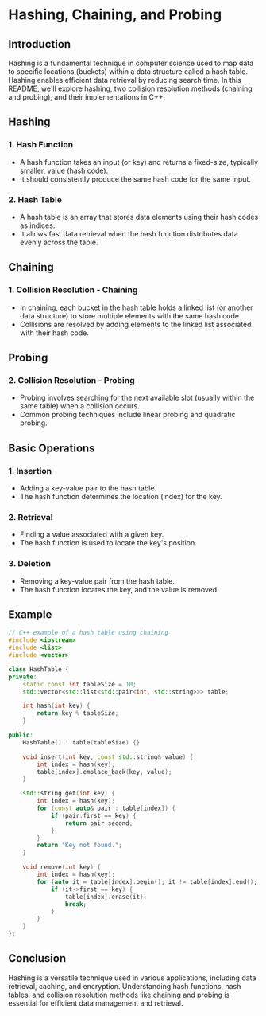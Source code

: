 # Hashing, Chaining, and Probing

## Introduction
Hashing is a fundamental technique in computer science used to map data to specific locations (buckets) within a data structure called a hash table. Hashing enables efficient data retrieval by reducing search time. In this README, we'll explore hashing, two collision resolution methods (chaining and probing), and their implementations in C++.

## Hashing

### 1. Hash Function
- A hash function takes an input (or key) and returns a fixed-size, typically smaller, value (hash code).
- It should consistently produce the same hash code for the same input.

### 2. Hash Table
- A hash table is an array that stores data elements using their hash codes as indices.
- It allows fast data retrieval when the hash function distributes data evenly across the table.

## Chaining

### 1. Collision Resolution - Chaining
- In chaining, each bucket in the hash table holds a linked list (or another data structure) to store multiple elements with the same hash code.
- Collisions are resolved by adding elements to the linked list associated with their hash code.

## Probing

### 2. Collision Resolution - Probing
- Probing involves searching for the next available slot (usually within the same table) when a collision occurs.
- Common probing techniques include linear probing and quadratic probing.

## Basic Operations

### 1. Insertion
- Adding a key-value pair to the hash table.
- The hash function determines the location (index) for the key.

### 2. Retrieval
- Finding a value associated with a given key.
- The hash function is used to locate the key's position.

### 3. Deletion
- Removing a key-value pair from the hash table.
- The hash function locates the key, and the value is removed.

## Example

```cpp
// C++ example of a hash table using chaining
#include <iostream>
#include <list>
#include <vector>

class HashTable {
private:
    static const int tableSize = 10;
    std::vector<std::list<std::pair<int, std::string>>> table;

    int hash(int key) {
        return key % tableSize;
    }

public:
    HashTable() : table(tableSize) {}

    void insert(int key, const std::string& value) {
        int index = hash(key);
        table[index].emplace_back(key, value);
    }

    std::string get(int key) {
        int index = hash(key);
        for (const auto& pair : table[index]) {
            if (pair.first == key) {
                return pair.second;
            }
        }
        return "Key not found.";
    }

    void remove(int key) {
        int index = hash(key);
        for (auto it = table[index].begin(); it != table[index].end(); ++it) {
            if (it->first == key) {
                table[index].erase(it);
                break;
            }
        }
    }
};
```

## Conclusion

Hashing is a versatile technique used in various applications, including data retrieval, caching, and encryption. Understanding hash functions, hash tables, and collision resolution methods like chaining and probing is essential for efficient data management and retrieval.